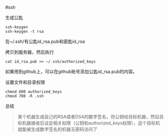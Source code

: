 #ssh

生成公匙

	ssh-keygen
	ssh-keygen -t rsa 

在~/.ssh/有公匙id_rsa.pub和密匙id_rsa
	
拷贝到服务器，然后执行

	cat id_rsa.pub >> ~/.ssh/authorized_keys
	
如果用到github上，可以在github账号添加公匙id_rsa.pub的内容。


设置文件和目录权限

	chmod 600 authorized_keys
	chmod 700 -R .ssh  
	
总结

>某个机器生成自己的RSA或者DSA的数字签名，将公钥给目标机器，然后目标机器接收后设定相关权限（公钥和authorized_keys权限），这个目标机就能被生成数字签名的机器无密码访问了	